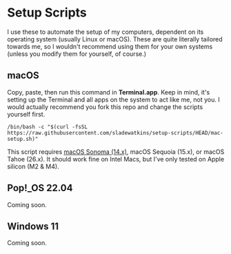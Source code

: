 # Setup Scripts
I use these to automate the setup of my computers, dependent on its operating system (usually Linux or macOS). These are quite literally tailored towards me, so I wouldn't recommend using them for your own systems (unless you modify them for yourself, of course.)

## macOS
Copy, paste, then run this command in **Terminal.app**. Keep in mind, it's setting up the Terminal and all apps on the system to act like me, not you. I would actually recommend you fork this repo and change the scripts yourself first.

```
/bin/bash -c "$(curl -fsSL https://raw.githubusercontent.com/sladewatkins/setup-scripts/HEAD/mac-setup.sh)"
```

This script requires [macOS Sonoma (14.x)](https://apps.apple.com/us/app/macos-sonoma/id6450717509?mt=12), macOS Sequoia (15.x), or macOS Tahoe (26.x). It should work fine on Intel Macs, but I've only tested on Apple silicon (M2 & M4).

## Pop!_OS 22.04
Coming soon.

## Windows 11
Coming soon.
